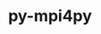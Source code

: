 ---
title: "py-mpi4py"
layout: cache
categories: [package, develop-2024-08-04]
meta: {"versions": ["3.1.6"], "compilers": ["apple-clang@=15.0.0", "cce@=15.0.1", "gcc@=11.1.0", "gcc@=11.4.0", "gcc@=9.4.0", "oneapi@=2024.2.0"], "oss": ["rhel8", "ubuntu20.04", "ubuntu22.04", "ventura"], "platforms": ["darwin", "linux"], "targets": ["aarch64", "neoverse_v1", "neoverse_v2", "ppc64le", "x86_64_v3", "zen4"], "stacks": ["data-vis-sdk", "e4s-cray-rhel", "e4s-neoverse-v2", "e4s-neoverse_v1", "e4s-oneapi", "e4s-power", "e4s-rocm-external", "ml-darwin-aarch64-mps", "ml-linux-x86_64-cpu", "ml-linux-x86_64-cuda", "root"], "num_specs": 18, "num_specs_by_stack": {"ml-darwin-aarch64-mps": 1, "root": 18, "e4s-cray-rhel": 1, "e4s-power": 1, "data-vis-sdk": 2, "e4s-neoverse_v1": 2, "e4s-neoverse-v2": 1, "e4s-rocm-external": 1, "ml-linux-x86_64-cuda": 2, "ml-linux-x86_64-cpu": 2, "e4s-oneapi": 1}}
spec_details: [{"hash": "oo7ywzgcec4xrt2brcudg4xqz7vzdftf", "compiler": "apple-clang@=15.0.0", "versions": ["3.1.6"], "os": "ventura", "platform": "darwin", "target": "aarch64", "variants": ["build_system=python_pip"], "stacks": ["ml-darwin-aarch64-mps", "root"], "size": "-", "tarball": "https://binaries.spack.io/develop-2024-08-04/build_cache/darwin-ventura-aarch64/apple-clang-15.0.0/py-mpi4py-3.1.6/darwin-ventura-aarch64-apple-clang-15.0.0-py-mpi4py-3.1.6-oo7ywzgcec4xrt2brcudg4xqz7vzdftf.spack"}, {"hash": "7blgysbvt6slopwe5hc5hr5ez2zg4zh5", "compiler": "cce@=15.0.1", "versions": ["3.1.6"], "os": "rhel8", "platform": "linux", "target": "zen4", "variants": ["build_system=python_pip"], "stacks": ["e4s-cray-rhel", "root"], "size": "-", "tarball": "https://binaries.spack.io/develop-2024-08-04/build_cache/linux-rhel8-zen4/cce-15.0.1/py-mpi4py-3.1.6/linux-rhel8-zen4-cce-15.0.1-py-mpi4py-3.1.6-7blgysbvt6slopwe5hc5hr5ez2zg4zh5.spack"}, {"hash": "4ajhrzof2iozpakxycxgjzwflibxeuur", "compiler": "gcc@=9.4.0", "versions": ["3.1.6"], "os": "ubuntu20.04", "platform": "linux", "target": "ppc64le", "variants": ["build_system=python_pip"], "stacks": ["root", "e4s-power"], "size": "-", "tarball": "https://binaries.spack.io/develop-2024-08-04/build_cache/linux-ubuntu20.04-ppc64le/gcc-9.4.0/py-mpi4py-3.1.6/linux-ubuntu20.04-ppc64le-gcc-9.4.0-py-mpi4py-3.1.6-4ajhrzof2iozpakxycxgjzwflibxeuur.spack"}, {"hash": "hjcs472jptpdaezftda43jf7s7iilocs", "compiler": "gcc@=11.1.0", "versions": ["3.1.6"], "os": "ubuntu20.04", "platform": "linux", "target": "x86_64_v3", "variants": ["build_system=python_pip"], "stacks": ["data-vis-sdk", "root"], "size": "-", "tarball": "https://binaries.spack.io/develop-2024-08-04/build_cache/linux-ubuntu20.04-x86_64_v3/gcc-11.1.0/py-mpi4py-3.1.6/linux-ubuntu20.04-x86_64_v3-gcc-11.1.0-py-mpi4py-3.1.6-hjcs472jptpdaezftda43jf7s7iilocs.spack"}, {"hash": "tfwjjedrpbjtgipx7igg56iabhcsq2yp", "compiler": "gcc@=11.1.0", "versions": ["3.1.6"], "os": "ubuntu20.04", "platform": "linux", "target": "x86_64_v3", "variants": ["build_system=python_pip"], "stacks": ["data-vis-sdk", "root"], "size": "-", "tarball": "https://binaries.spack.io/develop-2024-08-04/build_cache/linux-ubuntu20.04-x86_64_v3/gcc-11.1.0/py-mpi4py-3.1.6/linux-ubuntu20.04-x86_64_v3-gcc-11.1.0-py-mpi4py-3.1.6-tfwjjedrpbjtgipx7igg56iabhcsq2yp.spack"}, {"hash": "j2kganie5quxywnvdqmozq2k275m3kpn", "compiler": "gcc@=11.4.0", "versions": ["3.1.6"], "os": "ubuntu22.04", "platform": "linux", "target": "neoverse_v1", "variants": ["build_system=python_pip"], "stacks": ["e4s-neoverse_v1", "root"], "size": "-", "tarball": "https://binaries.spack.io/develop-2024-08-04/build_cache/linux-ubuntu22.04-neoverse_v1/gcc-11.4.0/py-mpi4py-3.1.6/linux-ubuntu22.04-neoverse_v1-gcc-11.4.0-py-mpi4py-3.1.6-j2kganie5quxywnvdqmozq2k275m3kpn.spack"}, {"hash": "n47zjuxnkjnvoze5qezduyjqn4dguism", "compiler": "gcc@=11.4.0", "versions": ["3.1.6"], "os": "ubuntu22.04", "platform": "linux", "target": "neoverse_v1", "variants": ["build_system=python_pip"], "stacks": ["e4s-neoverse_v1", "root"], "size": "-", "tarball": "https://binaries.spack.io/develop-2024-08-04/build_cache/linux-ubuntu22.04-neoverse_v1/gcc-11.4.0/py-mpi4py-3.1.6/linux-ubuntu22.04-neoverse_v1-gcc-11.4.0-py-mpi4py-3.1.6-n47zjuxnkjnvoze5qezduyjqn4dguism.spack"}, {"hash": "tbbluuzjf6l7q2tgc6v6uzstpd7zjgj2", "compiler": "gcc@=11.4.0", "versions": ["3.1.6"], "os": "ubuntu22.04", "platform": "linux", "target": "neoverse_v2", "variants": ["build_system=python_pip"], "stacks": ["root", "e4s-neoverse-v2"], "size": "-", "tarball": "https://binaries.spack.io/develop-2024-08-04/build_cache/linux-ubuntu22.04-neoverse_v2/gcc-11.4.0/py-mpi4py-3.1.6/linux-ubuntu22.04-neoverse_v2-gcc-11.4.0-py-mpi4py-3.1.6-tbbluuzjf6l7q2tgc6v6uzstpd7zjgj2.spack"}, {"hash": "wuryndq6sqobzsomau5p7qnnzq3vqnyl", "compiler": "gcc@=11.4.0", "versions": ["3.1.6"], "os": "ubuntu22.04", "platform": "linux", "target": "x86_64_v3", "variants": ["build_system=python_pip"], "stacks": ["root"], "size": "-", "tarball": "https://binaries.spack.io/develop-2024-08-04/build_cache/linux-ubuntu22.04-x86_64_v3/gcc-11.4.0/py-mpi4py-3.1.6/linux-ubuntu22.04-x86_64_v3-gcc-11.4.0-py-mpi4py-3.1.6-wuryndq6sqobzsomau5p7qnnzq3vqnyl.spack"}, {"hash": "pmazymeeinpqrphqslcyvvykrmzra7i2", "compiler": "gcc@=11.4.0", "versions": ["3.1.6"], "os": "ubuntu22.04", "platform": "linux", "target": "x86_64_v3", "variants": ["build_system=python_pip"], "stacks": ["root"], "size": "-", "tarball": "https://binaries.spack.io/develop-2024-08-04/build_cache/linux-ubuntu22.04-x86_64_v3/gcc-11.4.0/py-mpi4py-3.1.6/linux-ubuntu22.04-x86_64_v3-gcc-11.4.0-py-mpi4py-3.1.6-pmazymeeinpqrphqslcyvvykrmzra7i2.spack"}, {"hash": "jaihtqiljz2w5dt4mhox4xxsikuscptx", "compiler": "gcc@=11.4.0", "versions": ["3.1.6"], "os": "ubuntu22.04", "platform": "linux", "target": "x86_64_v3", "variants": ["build_system=python_pip"], "stacks": ["root"], "size": "-", "tarball": "https://binaries.spack.io/develop-2024-08-04/build_cache/linux-ubuntu22.04-x86_64_v3/gcc-11.4.0/py-mpi4py-3.1.6/linux-ubuntu22.04-x86_64_v3-gcc-11.4.0-py-mpi4py-3.1.6-jaihtqiljz2w5dt4mhox4xxsikuscptx.spack"}, {"hash": "rdwo76xrf42vk5zetvi2y5wuolywxcam", "compiler": "gcc@=11.4.0", "versions": ["3.1.6"], "os": "ubuntu22.04", "platform": "linux", "target": "x86_64_v3", "variants": ["build_system=python_pip"], "stacks": ["e4s-rocm-external", "root"], "size": "-", "tarball": "https://binaries.spack.io/develop-2024-08-04/build_cache/linux-ubuntu22.04-x86_64_v3/gcc-11.4.0/py-mpi4py-3.1.6/linux-ubuntu22.04-x86_64_v3-gcc-11.4.0-py-mpi4py-3.1.6-rdwo76xrf42vk5zetvi2y5wuolywxcam.spack"}, {"hash": "qcsogh2xlnbzev6ldzdweoykwd7j35tg", "compiler": "gcc@=11.4.0", "versions": ["3.1.6"], "os": "ubuntu22.04", "platform": "linux", "target": "x86_64_v3", "variants": ["build_system=python_pip"], "stacks": ["root", "ml-linux-x86_64-cuda"], "size": "-", "tarball": "https://binaries.spack.io/develop-2024-08-04/build_cache/linux-ubuntu22.04-x86_64_v3/gcc-11.4.0/py-mpi4py-3.1.6/linux-ubuntu22.04-x86_64_v3-gcc-11.4.0-py-mpi4py-3.1.6-qcsogh2xlnbzev6ldzdweoykwd7j35tg.spack"}, {"hash": "hcsxciqizadqannkb4534xd4a3e3lnyb", "compiler": "gcc@=11.4.0", "versions": ["3.1.6"], "os": "ubuntu22.04", "platform": "linux", "target": "x86_64_v3", "variants": ["build_system=python_pip"], "stacks": ["root", "ml-linux-x86_64-cuda"], "size": "-", "tarball": "https://binaries.spack.io/develop-2024-08-04/build_cache/linux-ubuntu22.04-x86_64_v3/gcc-11.4.0/py-mpi4py-3.1.6/linux-ubuntu22.04-x86_64_v3-gcc-11.4.0-py-mpi4py-3.1.6-hcsxciqizadqannkb4534xd4a3e3lnyb.spack"}, {"hash": "cya7zczaapn3x5yjlp6nt7uylt3fv2zr", "compiler": "gcc@=11.4.0", "versions": ["3.1.6"], "os": "ubuntu22.04", "platform": "linux", "target": "x86_64_v3", "variants": ["build_system=python_pip"], "stacks": ["ml-linux-x86_64-cpu", "root"], "size": "-", "tarball": "https://binaries.spack.io/develop-2024-08-04/build_cache/linux-ubuntu22.04-x86_64_v3/gcc-11.4.0/py-mpi4py-3.1.6/linux-ubuntu22.04-x86_64_v3-gcc-11.4.0-py-mpi4py-3.1.6-cya7zczaapn3x5yjlp6nt7uylt3fv2zr.spack"}, {"hash": "imwuhk4wrv3nimgc5c2u6tdi76353nbq", "compiler": "gcc@=11.4.0", "versions": ["3.1.6"], "os": "ubuntu22.04", "platform": "linux", "target": "x86_64_v3", "variants": ["build_system=python_pip"], "stacks": ["root"], "size": "-", "tarball": "https://binaries.spack.io/develop-2024-08-04/build_cache/linux-ubuntu22.04-x86_64_v3/gcc-11.4.0/py-mpi4py-3.1.6/linux-ubuntu22.04-x86_64_v3-gcc-11.4.0-py-mpi4py-3.1.6-imwuhk4wrv3nimgc5c2u6tdi76353nbq.spack"}, {"hash": "o2rxflskcygysq5fdvc623u2skj2vlkp", "compiler": "gcc@=11.4.0", "versions": ["3.1.6"], "os": "ubuntu22.04", "platform": "linux", "target": "x86_64_v3", "variants": ["build_system=python_pip"], "stacks": ["ml-linux-x86_64-cpu", "root"], "size": "-", "tarball": "https://binaries.spack.io/develop-2024-08-04/build_cache/linux-ubuntu22.04-x86_64_v3/gcc-11.4.0/py-mpi4py-3.1.6/linux-ubuntu22.04-x86_64_v3-gcc-11.4.0-py-mpi4py-3.1.6-o2rxflskcygysq5fdvc623u2skj2vlkp.spack"}, {"hash": "zpoz6sf4nvwg6h3tc2o56el5lrpupvbp", "compiler": "oneapi@=2024.2.0", "versions": ["3.1.6"], "os": "ubuntu22.04", "platform": "linux", "target": "x86_64_v3", "variants": ["build_system=python_pip"], "stacks": ["e4s-oneapi", "root"], "size": "-", "tarball": "https://binaries.spack.io/develop-2024-08-04/build_cache/linux-ubuntu22.04-x86_64_v3/oneapi-2024.2.0/py-mpi4py-3.1.6/linux-ubuntu22.04-x86_64_v3-oneapi-2024.2.0-py-mpi4py-3.1.6-zpoz6sf4nvwg6h3tc2o56el5lrpupvbp.spack"}]
---